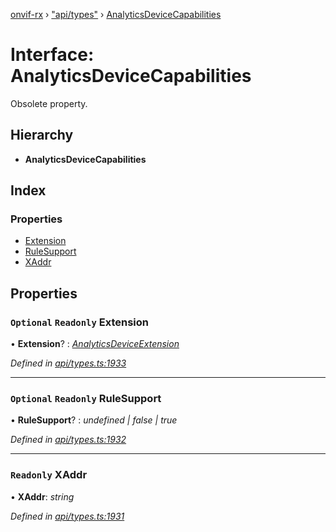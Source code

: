 [onvif-rx](../README.md) › ["api/types"](../modules/_api_types_.md) › [AnalyticsDeviceCapabilities](_api_types_.analyticsdevicecapabilities.md)

# Interface: AnalyticsDeviceCapabilities

Obsolete property.

## Hierarchy

* **AnalyticsDeviceCapabilities**

## Index

### Properties

* [Extension](_api_types_.analyticsdevicecapabilities.md#optional-readonly-extension)
* [RuleSupport](_api_types_.analyticsdevicecapabilities.md#optional-readonly-rulesupport)
* [XAddr](_api_types_.analyticsdevicecapabilities.md#readonly-xaddr)

## Properties

### `Optional` `Readonly` Extension

• **Extension**? : *[AnalyticsDeviceExtension](_api_types_.analyticsdeviceextension.md)*

*Defined in [api/types.ts:1933](https://github.com/patrickmichalina/onvif-rx/blob/3e9b152/src/api/types.ts#L1933)*

___

### `Optional` `Readonly` RuleSupport

• **RuleSupport**? : *undefined | false | true*

*Defined in [api/types.ts:1932](https://github.com/patrickmichalina/onvif-rx/blob/3e9b152/src/api/types.ts#L1932)*

___

### `Readonly` XAddr

• **XAddr**: *string*

*Defined in [api/types.ts:1931](https://github.com/patrickmichalina/onvif-rx/blob/3e9b152/src/api/types.ts#L1931)*

